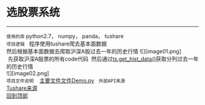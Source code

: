# 选股票系统
***
`使用的库`
python2.7，
numpy，
panda，
tushare  
`项目逻辑`   
  程序使用tushare爬去基本面数据  
  然后根据基本面数据去爬取沪深A股过去一年的历史行情 
  ![][image01.png]  	
  先获取沪深A股票的所有code代码 
  然后通过[ts.get_hist_data()](http://tushare.org/trading.html#id2)获取分列过去一年的历史行情  
  ![][image02.png]  	
`项目文件说明`   
  [主要文件文件Demo.py](Demo.py)  
`外部API来源`  
  [Tushare来源](http://tushare.org "悬停显示")  
[回到顶部](#readme)	 
